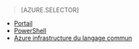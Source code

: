 > [AZURE.SELECTOR]
- [Portail](virtual-network-manage-nsg-arm-portal.md)
- [PowerShell](virtual-network-manage-nsg-arm-ps.md)
- [Azure infrastructure du langage commun](virtual-network-manage-nsg-arm-cli.md)

